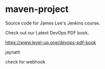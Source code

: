 # maven-project
Source code for James Lee's Jenkins course.

Check out our Latest DevOps PDF book.

https://www.level-up.one/devops-pdf-book

jaynath

check for webhook
